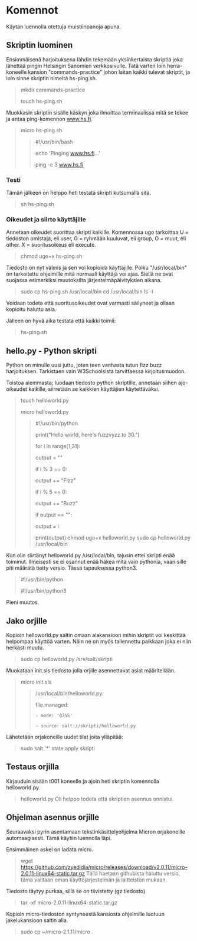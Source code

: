 # Komennot

Käytän luennolla otettuja muistiinpanoja apuna.

## Skriptin luominen

Ensimmäisenä harjoituksena lähdin tekemään yksinkertaista skriptiä joka lähettää pingin Helsingin Sanomien verkkosivulle.
Tätä varten loin herra-koneelle kansion "commands-practice" johon laitan kaikki tulevat skriptit, ja loin sinne skriptin nimeltä hs-ping.sh.

> mkdir commands-practice
> 
> touch hs-ping.sh

Muokkasin skriptin sisälle käskyn joka ilmoittaa terminaalissa mitä se tekee ja antaa ping-komennon www.hs.fi.

> micro hs-ping.sh
> 
> > #!/usr/bin/bash
> >
> > echo 'Pinging www.hs.fi...'
> >
> > ping -c 3 www.hs.fi

### Testi

Tämän jälkeen on helppo heti testata skripti kutsumalla sitä.

> sh hs-ping.sh

### Oikeudet ja siirto käyttäjille

Annetaan oikeudet suorittaa skripti kaikille. Komennossa ugo tarkoittaa U = tiedoston omistaja, eli user, G = ryhmään kuuluvat, eli group, O = muut, eli other. X = suoritusoikeus eli execute.

> chmod ugo+x hs-ping.sh

Tiedosto on nyt valmis ja sen voi kopioida käyttäjille. Polku "/usr/local/bin" on tarkoitettu ohjelmille mitä normaali käyttäjä voi ajaa. Siellä ne ovat suojassa esimerkiksi muutoksilta järjestelmäpäivityksien aikana.

> sudo cp hs-ping.sh /usr/local/bin
> cd /usr/local/bin
> ls -l

Voidaan todeta että suoritusoikeudet ovat varmasti säilyneet ja ollaan kopioitu haluttu asia.

Jälleen on hyvä aika testata että kaikki toimii:

> hs-ping.sh

## hello.py - Python skripti

Python on minulle uusi juttu, joten teen vanhasta tutun fizz buzz harjoituksen. Tarkistaen vain W3Schoolsista tarvittaessa kirjoitusmuodon.

Toistoa aiemmasta; luodaan tiedosto python skriptille, annetaan siihen ajo-oikeudet kaikille, siirretään se kaikkien käyttäjien käytettäväksi.

> touch helloworld.py
> 
> micro helloworld.py
> > #!/usr/bin/python
> > 
> > print("Hello world, here's fuzzvyzz to 30.")
> > 
> > for i in range(1,31):
> > 
> > output = ""
> > 
> > if i % 3 == 0:
> > 
> >   output += "Fizz"
> >   
> > if i % 5 == 0:
> > 
> >   output += "Buzz"
> >   
> > if output == "":
> > 
> >    output = i
> >     
> > print(output)
> chmod ugo+x helloworld.py
> sudo cp helloworld.py /usr/local/bin

Kun olin siirtänyt helloworld.py /usr/local/bin, tajusin ettei skripti enää toiminut. Ilmeisesti se ei osannut enää hakea mitä vain pythonia, vaan sille piti määrätä tietty versio. Tässä tapauksessa python3.

> #!/usr/bin/python
> 
> #!/usr/bin/python3

Pieni muutos.

## Jako orjille

Kopioin helloworld.py saltin omaan alakansioon mihin skriptit voi keskittää helpompaa käyttöä varten. Näin ne on myös tallennettu paikkaan joka ei niin herkästi muutu.

> sudo cp helloworld.py /srv/salt/skripti

Muokataan init.sls tiedosto jolla orjille asennettavat asiat määritellään.

> micro init.sls
> > /usr/local/bin/helloworld.py:
> > 
> >   file.managed:
> >   
> >     - mode: '0755'
> >     
> >     - source: salt://skripti/helloworld.py

Lähetetään orjakoneille uudet tilat joita ylläpitää:

> sudo salt '*' state.apply skripti

## Testaus orjilla

Kirjauduin sisään t001 koneelle ja ajoin heti skriptin komennolla helloworld.py.
> helloworld.py
Oli helppo todeta että skriptien asennus onnistui.

## Ohjelman asennus orjille

Seuraavaksi pyrin asentamaan tekstinkäsittelyohjelma Micron orjakoneille automaagisesti. Tämä käytiin luennolla läpi.

Ensimmäinen askel on ladata micro.
> wget https://github.com/zyedidia/micro/releases/download/v2.0.11/micro-2.0.11-linux64-static.tar.gz
Tällä haetaan githubista haluttu versio, tämä valitaan oman käyttöjärjestelmän ja laitteiston mukaan.

Tiedosto täytyy purkaa, sillä se on tiivistetty (gz tiedosto).
> tar -xf micro-2.0.11-linux64-static.tar.gz

Kopioin micro-tiedoston syntyneestä kansiosta ohjelmille luotuun jakelukansioon saltin alla.
> sudo cp ~/micro-2.1.11/micro .

